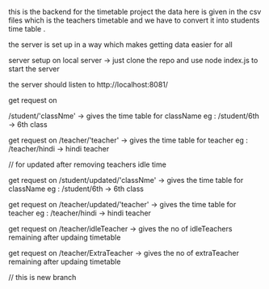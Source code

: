this is the backend for the timetable project 
the data here is given in the csv files which is the teachers timetable and we have to convert it into students time table .

the server is set up in a way which makes getting data easier for all

server setup on local server -> just clone the repo and use node index.js to start the server

the server should listen to http://localhost:8081/

get request on 

/student/'classNme' -> gives the time table for className
eg : /student/6th -> 6th class

get request on
/teacher/'teacher' -> gives the time table for teacher
eg : /teacher/hindi -> hindi teacher


 // for updated after removing teachers idle time
 
get request on
/student/updated/'classNme' -> gives the time table for className
eg : /student/6th -> 6th class

get request on
/teacher/updated/'teacher' -> gives the time table for teacher
eg : /teacher/hindi -> hindi teacher

get request on
/teacher/idleTeacher -> gives the no of idleTeachers remaining after updaing timetable

get request on 
/teacher/ExtraTeacher -> gives the no of extraTeacher remaining after updaing timetable

// this is new branch

